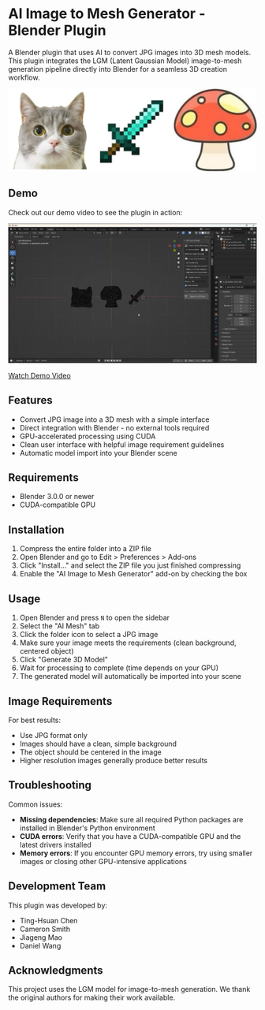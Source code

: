# AI Image to Mesh Generator - Blender Plugin

A Blender plugin that uses AI to convert JPG images into 3D mesh models. This plugin integrates the LGM (Latent Gaussian Model) image-to-mesh generation pipeline directly into Blender for a seamless 3D creation workflow.

<p align="center">
    <img src="assets/input_demo.jpg">
</p>

## Demo

Check out our demo video to see the plugin in action:
<p align="center">
    <img src="assets/output_demo.png">
</p>

[Watch Demo Video](assets/blender_demo.mp4)

## Features

- Convert JPG image into a 3D mesh with a simple interface
- Direct integration with Blender - no external tools required
- GPU-accelerated processing using CUDA
- Clean user interface with helpful image requirement guidelines
- Automatic model import into your Blender scene

## Requirements

- Blender 3.0.0 or newer
- CUDA-compatible GPU

## Installation

1. Compress the entire folder into a ZIP file
2. Open Blender and go to Edit > Preferences > Add-ons
3. Click "Install..." and select the ZIP file you just finished compressing
4. Enable the "AI Image to Mesh Generator" add-on by checking the box

## Usage

1. Open Blender and press `N` to open the sidebar
2. Select the "AI Mesh" tab
3. Click the folder icon to select a JPG image
4. Make sure your image meets the requirements (clean background, centered object)
5. Click "Generate 3D Model"
6. Wait for processing to complete (time depends on your GPU)
7. The generated model will automatically be imported into your scene

## Image Requirements

For best results:
- Use JPG format only
- Images should have a clean, simple background
- The object should be centered in the image
- Higher resolution images generally produce better results

## Troubleshooting

Common issues:
- **Missing dependencies**: Make sure all required Python packages are installed in Blender's Python environment
- **CUDA errors**: Verify that you have a CUDA-compatible GPU and the latest drivers installed
- **Memory errors**: If you encounter GPU memory errors, try using smaller images or closing other GPU-intensive applications

## Development Team

This plugin was developed by:
- Ting-Hsuan Chen
- Cameron Smith
- Jiageng Mao
- Daniel Wang

## Acknowledgments

This project uses the LGM model for image-to-mesh generation. We thank the original authors for making their work available.